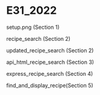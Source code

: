 # E31_2022

setup.png (Section 1)

recipe_search (Section 2)

updated_recipe_search (Section 2)

api_html_recipe_search (Section 3)

express_recipe_search (Section 4)

find_and_display_recipe(Section 5)
